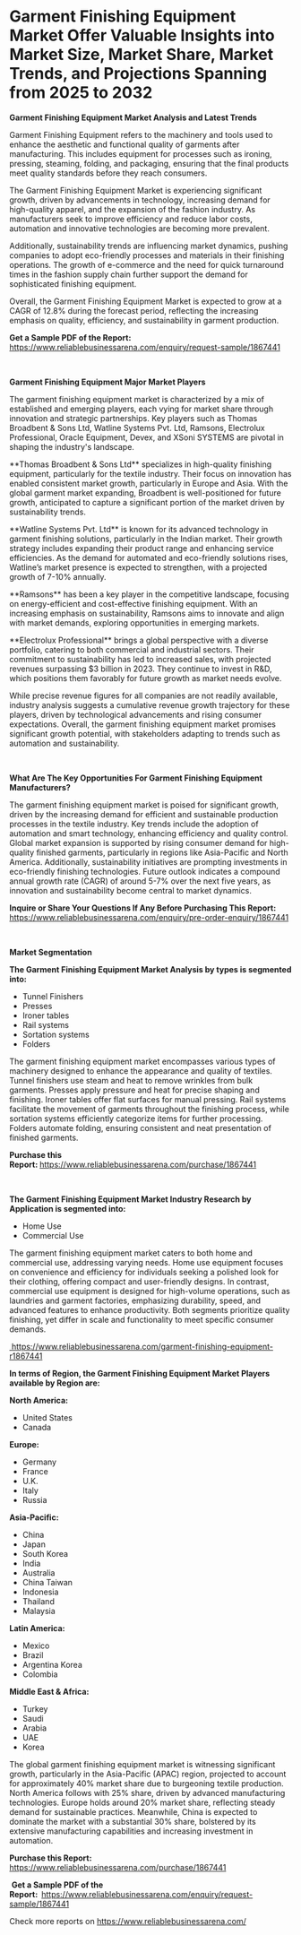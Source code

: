 <p><h1>Garment Finishing Equipment Market Offer Valuable Insights into Market Size, Market Share, Market Trends, and Projections Spanning from 2025 to 2032</h1></p><p><strong>Garment Finishing Equipment Market Analysis and Latest Trends</strong></p>
<p><p>Garment Finishing Equipment refers to the machinery and tools used to enhance the aesthetic and functional quality of garments after manufacturing. This includes equipment for processes such as ironing, pressing, steaming, folding, and packaging, ensuring that the final products meet quality standards before they reach consumers. </p><p>The Garment Finishing Equipment Market is experiencing significant growth, driven by advancements in technology, increasing demand for high-quality apparel, and the expansion of the fashion industry. As manufacturers seek to improve efficiency and reduce labor costs, automation and innovative technologies are becoming more prevalent. </p><p>Additionally, sustainability trends are influencing market dynamics, pushing companies to adopt eco-friendly processes and materials in their finishing operations. The growth of e-commerce and the need for quick turnaround times in the fashion supply chain further support the demand for sophisticated finishing equipment. </p><p>Overall, the Garment Finishing Equipment Market is expected to grow at a CAGR of 12.8% during the forecast period, reflecting the increasing emphasis on quality, efficiency, and sustainability in garment production.</p></p>
<p><strong>Get a Sample PDF of the Report:&nbsp;</strong> <a href="https://www.reliablebusinessarena.com/enquiry/request-sample/1867441?utm_campaign=2221&utm_medium=2&utm_source=Github&utm_content=ia&utm_term=01042025&utm_id=garment-finishing-equipment">https://www.reliablebusinessarena.com/enquiry/request-sample/1867441</a></p>
<p>&nbsp;</p>
<p><strong>Garment Finishing Equipment Major Market Players</strong></p>
<p><p>The garment finishing equipment market is characterized by a mix of established and emerging players, each vying for market share through innovation and strategic partnerships. Key players such as Thomas Broadbent & Sons Ltd, Watline Systems Pvt. Ltd, Ramsons, Electrolux Professional, Oracle Equipment, Devex, and XSoni SYSTEMS are pivotal in shaping the industry's landscape.</p><p>**Thomas Broadbent & Sons Ltd** specializes in high-quality finishing equipment, particularly for the textile industry. Their focus on innovation has enabled consistent market growth, particularly in Europe and Asia. With the global garment market expanding, Broadbent is well-positioned for future growth, anticipated to capture a significant portion of the market driven by sustainability trends.</p><p>**Watline Systems Pvt. Ltd** is known for its advanced technology in garment finishing solutions, particularly in the Indian market. Their growth strategy includes expanding their product range and enhancing service efficiencies. As the demand for automated and eco-friendly solutions rises, Watline’s market presence is expected to strengthen, with a projected growth of 7-10% annually.</p><p>**Ramsons** has been a key player in the competitive landscape, focusing on energy-efficient and cost-effective finishing equipment. With an increasing emphasis on sustainability, Ramsons aims to innovate and align with market demands, exploring opportunities in emerging markets.</p><p>**Electrolux Professional** brings a global perspective with a diverse portfolio, catering to both commercial and industrial sectors. Their commitment to sustainability has led to increased sales, with projected revenues surpassing $3 billion in 2023. They continue to invest in R&D, which positions them favorably for future growth as market needs evolve.</p><p>While precise revenue figures for all companies are not readily available, industry analysis suggests a cumulative revenue growth trajectory for these players, driven by technological advancements and rising consumer expectations. Overall, the garment finishing equipment market promises significant growth potential, with stakeholders adapting to trends such as automation and sustainability.</p></p>
<p>&nbsp;</p>
<p><strong>What Are The Key Opportunities For Garment Finishing Equipment Manufacturers?</strong></p>
<p><p>The garment finishing equipment market is poised for significant growth, driven by the increasing demand for efficient and sustainable production processes in the textile industry. Key trends include the adoption of automation and smart technology, enhancing efficiency and quality control. Global market expansion is supported by rising consumer demand for high-quality finished garments, particularly in regions like Asia-Pacific and North America. Additionally, sustainability initiatives are prompting investments in eco-friendly finishing technologies. Future outlook indicates a compound annual growth rate (CAGR) of around 5-7% over the next five years, as innovation and sustainability become central to market dynamics.</p></p>
<p><strong>Inquire or Share Your Questions If Any Before Purchasing This Report:</strong> <a href="https://www.reliablebusinessarena.com/enquiry/pre-order-enquiry/1867441?utm_campaign=2221&utm_medium=2&utm_source=Github&utm_content=ia&utm_term=01042025&utm_id=garment-finishing-equipment">https://www.reliablebusinessarena.com/enquiry/pre-order-enquiry/1867441</a></p>
<p>&nbsp;</p>
<p><strong>Market Segmentation</strong></p>
<p><strong>The Garment Finishing Equipment Market Analysis by types is segmented into:</strong></p>
<p><ul><li>Tunnel Finishers</li><li>Presses</li><li>Ironer tables</li><li>Rail systems</li><li>Sortation systems</li><li>Folders</li></ul></p>
<p><p>The garment finishing equipment market encompasses various types of machinery designed to enhance the appearance and quality of textiles. Tunnel finishers use steam and heat to remove wrinkles from bulk garments. Presses apply pressure and heat for precise shaping and finishing. Ironer tables offer flat surfaces for manual pressing. Rail systems facilitate the movement of garments throughout the finishing process, while sortation systems efficiently categorize items for further processing. Folders automate folding, ensuring consistent and neat presentation of finished garments.</p></p>
<p><strong>Purchase this Report:&nbsp;</strong><a href="https://www.reliablebusinessarena.com/purchase/1867441?utm_campaign=2221&utm_medium=2&utm_source=Github&utm_content=ia&utm_term=01042025&utm_id=garment-finishing-equipment">https://www.reliablebusinessarena.com/purchase/1867441</a></p>
<p>&nbsp;</p>
<p><strong>The Garment Finishing Equipment Market Industry Research by Application is segmented into:</strong></p>
<p><ul><li>Home Use</li><li>Commercial Use</li></ul></p>
<p><p>The garment finishing equipment market caters to both home and commercial use, addressing varying needs. Home use equipment focuses on convenience and efficiency for individuals seeking a polished look for their clothing, offering compact and user-friendly designs. In contrast, commercial use equipment is designed for high-volume operations, such as laundries and garment factories, emphasizing durability, speed, and advanced features to enhance productivity. Both segments prioritize quality finishing, yet differ in scale and functionality to meet specific consumer demands.</p></p>
<p><a href="https://www.reliablebusinessarena.com/garment-finishing-equipment-r1867441?utm_campaign=2221&utm_medium=2&utm_source=Github&utm_content=ia&utm_term=01042025&utm_id=garment-finishing-equipment">&nbsp;https://www.reliablebusinessarena.com/garment-finishing-equipment-r1867441</a></p>
<p><strong>In terms of Region, the Garment Finishing Equipment Market Players available by Region are:</strong></p>
<p>
    <p> <strong> North America: </strong>
        <ul>
            <li>United States</li>
            <li>Canada</li>
        </ul>
        </p> 
    <p> <strong> Europe: </strong>
        <ul>
            <li>Germany</li>
            <li>France</li>
            <li>U.K.</li>
            <li>Italy</li>
            <li>Russia</li>
        </ul>
        </p> 
    <p> <strong> Asia-Pacific: </strong>
        <ul>
            <li>China</li>
            <li>Japan</li>
            <li>South Korea</li>
            <li>India</li>
            <li>Australia</li>
            <li>China Taiwan</li>
            <li>Indonesia</li>
            <li>Thailand</li>
            <li>Malaysia</li>
        </ul>
        </p> 
    <p> <strong> Latin America: </strong>
        <ul>
            <li>Mexico</li>
            <li>Brazil</li>
            <li>Argentina Korea</li>
            <li>Colombia</li>
        </ul>
        </p> 
    <p> <strong> Middle East & Africa: </strong>
        <ul>
            <li>Turkey</li>
            <li>Saudi</li>
            <li>Arabia</li>
            <li>UAE</li>
            <li>Korea</li>
        </ul>
    </p>
    </p>
<p><p>The global garment finishing equipment market is witnessing significant growth, particularly in the Asia-Pacific (APAC) region, projected to account for approximately 40% market share due to burgeoning textile production. North America follows with 25% share, driven by advanced manufacturing technologies. Europe holds around 20% market share, reflecting steady demand for sustainable practices. Meanwhile, China is expected to dominate the market with a substantial 30% share, bolstered by its extensive manufacturing capabilities and increasing investment in automation.</p></p>
<p><strong>Purchase this Report: </strong><a href="https://www.reliablebusinessarena.com/purchase/1867441?utm_campaign=2221&utm_medium=2&utm_source=Github&utm_content=ia&utm_term=01042025&utm_id=garment-finishing-equipment">https://www.reliablebusinessarena.com/purchase/1867441</a></p>
<p>&nbsp;<strong>Get a Sample PDF of the Report:&nbsp;&nbsp;</strong><a href="https://www.reliablebusinessarena.com/enquiry/request-sample/1867441?utm_campaign=2221&utm_medium=2&utm_source=Github&utm_content=ia&utm_term=01042025&utm_id=garment-finishing-equipment">https://www.reliablebusinessarena.com/enquiry/request-sample/1867441</a></p>
<p><strong></strong></p>
<p>Check more reports on <a href="https://www.reliablebusinessarena.com/?utm_campaign=2221&utm_medium=2&utm_source=Github&utm_content=ia&utm_term=01042025&utm_id=garment-finishing-equipment">https://www.reliablebusinessarena.com/</a></p>